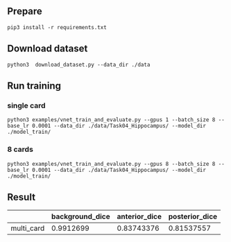 
## Prepare
```
pip3 install -r requirements.txt
```

## Download dataset 
```
python3  download_dataset.py --data_dir ./data
```


## Run training 
### single card
```
python3 examples/vnet_train_and_evaluate.py --gpus 1 --batch_size 8 --base_lr 0.0001 --data_dir ./data/Task04_Hippocampus/ --model_dir ./model_train/
```

### 8 cards
```
python3 examples/vnet_train_and_evaluate.py --gpus 8 --batch_size 8 --base_lr 0.0001 --data_dir ./data/Task04_Hippocampus/ --model_dir ./model_train/

```

## Result

|               | background_dice           |       anterior_dice   | posterior_dice    |
| ---           | ---                       | ---                   | ---               |
|    multi_card |  0.9912699                | 0.83743376            |  0.81537557       |